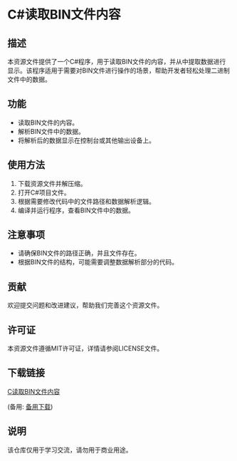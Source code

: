 # C#读取BIN文件内容

## 描述
本资源文件提供了一个C#程序，用于读取BIN文件的内容，并从中提取数据进行显示。该程序适用于需要对BIN文件进行操作的场景，帮助开发者轻松处理二进制文件中的数据。

## 功能
- 读取BIN文件的内容。
- 解析BIN文件中的数据。
- 将解析后的数据显示在控制台或其他输出设备上。

## 使用方法
1. 下载资源文件并解压缩。
2. 打开C#项目文件。
3. 根据需要修改代码中的文件路径和数据解析逻辑。
4. 编译并运行程序，查看BIN文件中的数据。

## 注意事项
- 请确保BIN文件的路径正确，并且文件存在。
- 根据BIN文件的结构，可能需要调整数据解析部分的代码。

## 贡献
欢迎提交问题和改进建议，帮助我们完善这个资源文件。

## 许可证
本资源文件遵循MIT许可证，详情请参阅LICENSE文件。

## 下载链接
[C读取BIN文件内容](https://pan.quark.cn/s/57c4f05576e5) 

(备用: [备用下载](https://pan.baidu.com/s/1g6X0DEgXkWl4Vtqgj5qK5w?pwd=1234))

## 说明

该仓库仅用于学习交流，请勿用于商业用途。
